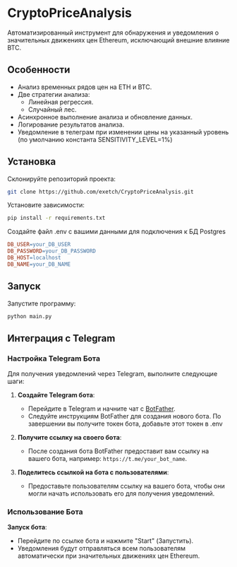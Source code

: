 # CryptoPriceAnalysis
Автоматизированный инструмент для обнаружения и уведомления о значительных движениях цен Ethereum, исключающий внешние влияние BTC.

## Особенности
- Анализ временных рядов цен на ETH и BTC.
- Две стратегии анализа:
  - Линейная регрессия.
  - Случайный лес.
- Асинхронное выполнение анализа и обновление данных.
- Логирование результатов анализа.
- Уведомление в телеграм при изменении цены на указанный уровень (по умолчанию константа SENSITIVITY_LEVEL=1%)



## Установка
Склонируйте репозиторий проекта:
```bash
git clone https://github.com/exetch/CryptoPriceAnalysis.git
```
Установите зависимости:
```bash
pip install -r requirements.txt
```
Создайте файл .env с вашими данными для подключения к БД Postgres
```makefile
DB_USER=your_DB_USER
DB_PASSWORD=your_DB_PASSWORD
DB_HOST=localhost
DB_NAME=your_DB_NAME
```
## Запуск
Запустите программу:
```bash
python main.py
```

## Интеграция с Telegram

### Настройка Telegram Бота

Для получения уведомлений через Telegram, выполните следующие шаги:

1. **Создайте Telegram бота**:
   - Перейдите в Telegram и начните чат с [BotFather](https://t.me/botfather).
   - Следуйте инструкциям BotFather для создания нового бота. По завершении вы получите токен бота, добавьте этот токен в .env

2. **Получите ссылку на своего бота**:
   - После создания бота BotFather предоставит вам ссылку на вашего бота, например: `https://t.me/your_bot_name`.

3. **Поделитесь ссылкой на бота с пользователями**:
   - Предоставьте пользователям ссылку на вашего бота, чтобы они могли начать использовать его для получения уведомлений.

### Использование Бота

**Запуск бота**:
   - Перейдите по ссылке бота и нажмите "Start" (Запустить).
   - Уведомления будут отправляться всем пользователям автоматически при значительных движениях цен Ethereum.
